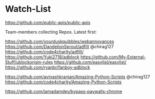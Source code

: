 # Watch-List
https://github.com/public-apis/public-apis

Team-members collecting Repos.  Latest first:

https://github.com/yourduskquibbles/webannoyances      
https://github.com/DandelionSprout/adfilt         @chirag127   https://github.com/code4charity/adfilt/
https://github.com/Yuki2718/adblock
https://github.com/My-External-Stuff/ublockorigin-rules
https://github.com/easylist/easylist/
https://github.com/ryanbr/fanboy-adblock

https://github.com/avinashkranjan/Amazing-Python-Scripts     @chirag127 https://github.com/code4charity/Amazing-Python-Scripts

https://github.com/iamadamdev/bypass-paywalls-chrome




